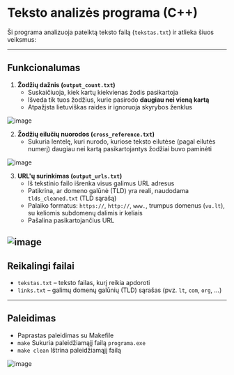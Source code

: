# Teksto analizės programa (C++)

Ši programa analizuoja pateiktą teksto failą (`tekstas.txt`) ir atlieka šiuos veiksmus:

---

##  Funkcionalumas

1. **Žodžių dažnis (`output_count.txt`)**
   - Suskaičiuoja, kiek kartų kiekvienas žodis pasikartoja
   - Išveda tik tuos žodžius, kurie pasirodo **daugiau nei vieną kartą**
   - Atpažįsta lietuviškas raides ir ignoruoja skyrybos ženklus

![image](https://github.com/user-attachments/assets/b85abcaf-1993-4890-949f-2bd8b26a320d)

2. **Žodžių eilučių nuorodos (`cross_reference.txt`)**
   - Sukuria lentelę, kuri nurodo, kuriose teksto eilutėse (pagal eilutės numerį) daugiau nei kartą pasikartojantys žodžiai buvo paminėti

![image](https://github.com/user-attachments/assets/5531133c-11c8-4a11-bfe5-067aca1cbc2c)

3. **URL'ų surinkimas (`output_urls.txt`)**
   - Iš tekstinio failo išrenka visus galimus URL adresus
   - Patikrina, ar domeno galūnė (TLD) yra reali, naudodama `tlds_cleaned.txt` (TLD sąrašą)
   - Palaiko formatus: `https://`, `http://`, `www.`, trumpus domenus (`vu.lt`), su keliomis subdomenų dalimis ir keliais
   - Pašalina pasikartojančius URL 

![image](https://github.com/user-attachments/assets/b9a8a5a6-6330-437d-b22d-2b1992b2ce5f)
---

##  Reikalingi failai

- `tekstas.txt` – teksto failas, kurį reikia apdoroti
- `links.txt` – galimų domenų galūnių (TLD) sąrašas (pvz. `lt`, `com`, `org`, ...)

---

##  Paleidimas
- Paprastas paleidimas su Makefile
- `make` Sukuria paleidžiamąjį failą `programa.exe`
- `make clean` Ištrina paleidžiamąjį failą

![image](https://github.com/user-attachments/assets/62f9323a-bde2-4ec4-b515-01d26d24a654)

